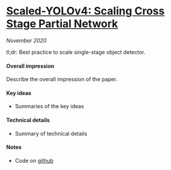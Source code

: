 # [Scaled-YOLOv4: Scaling Cross Stage Partial Network](https://arxiv.org/abs/2011.08036)

_November 2020_

tl;dr: Best practice to scale single-stage object detector. 

#### Overall impression
Describe the overall impression of the paper. 

#### Key ideas
- Summaries of the key ideas

#### Technical details
- Summary of technical details

#### Notes
- Code on [github](https://github.com/WongKinYiu/ScaledYOLOv4/tree/yolov4-large)

